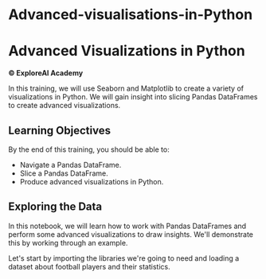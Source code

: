 # Advanced-visualisations-in-Python
# Advanced Visualizations in Python

**© ExploreAI Academy**

In this training, we will use Seaborn and Matplotlib to create a variety of visualizations in Python. We will gain insight into slicing Pandas DataFrames to create advanced visualizations.

## Learning Objectives

By the end of this training, you should be able to:

- Navigate a Pandas DataFrame.
- Slice a Pandas DataFrame.
- Produce advanced visualizations in Python.

## Exploring the Data

In this notebook, we will learn how to work with Pandas DataFrames and perform some advanced visualizations to draw insights. We'll demonstrate this by working through an example.

Let's start by importing the libraries we're going to need and loading a dataset about football players and their statistics.

